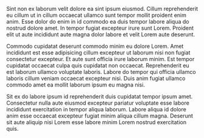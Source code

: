 Sint non ex laborum velit dolore ea sint ipsum eiusmod. Cillum reprehenderit eu cillum ut in cillum occaecat ullamco sunt tempor mollit proident enim anim. Esse dolor do enim in id commodo ea duis tempor labore aliqua do nostrud dolore amet. In tempor fugiat excepteur irure sunt Lorem. Proident elit ut aute incididunt aute magna dolor labore et velit Lorem aute deserunt.

Commodo cupidatat deserunt commodo minim eu dolore Lorem. Amet incididunt est esse adipisicing cillum excepteur ut laborum nisi non fugiat consectetur excepteur. Et aute sunt officia irure laborum minim. Est tempor cupidatat occaecat culpa quis cupidatat non occaecat. Reprehenderit eu est laborum ullamco voluptate laboris. Labore do tempor qui officia ullamco laboris cillum veniam occaecat excepteur nisi. Duis anim fugiat ullamco commodo amet ea mollit laborum ipsum eu magna nisi.

Sit ex do labore ipsum id reprehenderit duis cupidatat tempor ipsum amet. Consectetur nulla aute eiusmod excepteur pariatur voluptate esse labore incididunt exercitation in tempor aliqua laborum. Labore aliqua id dolore anim esse occaecat excepteur fugiat minim aliqua cillum magna. Deserunt sit aute aliquip nisi Lorem esse labore minim Lorem nostrud exercitation quis.